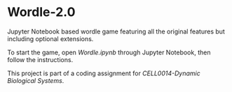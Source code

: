 # Wordle-2.0

Jupyter Notebook based wordle game featuring all the original features but including optional extensions.

To start the game, open _Wordle.ipynb_ through Jupyter Notebook, then follow the instructions.

This project is part of a coding assignment for _CELL0014-Dynamic Biological Systems_.


